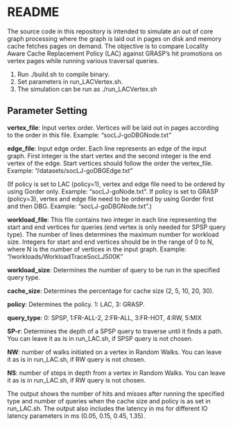 # README
The source code in this repository is intended to simulate an out of core graph processing where the graph is laid out in pages on disk and memory cache fetches pages on demand. The objective is to compare Locality Aware Cache Replacement Policy (LAC) against GRASP’s hit promotions on vertex pages while running various traversal queries.

1. Run ./build.sh to compile binary.
2. Set parameters in run_LACVertex.sh.
3. The simulation can be run as ./run_LACVertex.sh

## Parameter Setting

**vertex_file**: Input vertex order. Vertices will be laid out in pages according to the order in this file. Example: “socLJ-goDBGNode.txt”

**edge_file**: Input edge order. Each line represents an edge of the input graph. First integer is the start vertex and the second integer is the end vertex of the edge. Start vertices should follow the order the vertex_file. Example: “/datasets/socLJ-goDBGEdge.txt”

(If policy is set to LAC (policy=1), vertex and edge file need to be ordered by using Gorder only. Example: “socLJ-goNode.txt”.
If policy is set to GRASP (policy=3), vertex and edge file need to be ordered by using Gorder first and then DBG. Example: “socLJ-goDBGNode.txt”.)

**workload_file**: This file contains two integer in each line representing the start and end vertices for queries (end vertex is only needed for SPSP query type). The number of lines determines the maximum number for workload size. Integers for start and end vertices should be in the range of 0 to N, where N is the number of vertices in the input graph. Example: “/workloads/WorkloadTraceSocLJ500K”

**workload_size**: Determines the number of query to be run in the specified query type.

**cache_size**: Determines the percentage for cache size (2, 5, 10, 20, 30).

**policy**: Determines the policy. 1: LAC, 3: GRASP.

**query_type**: 0: SPSP, 1:FR-ALL-2, 2:FR-ALL, 3:FR-HOT, 4:RW, 5:MIX

**SP-r**: Determines the depth of a SPSP query to traverse until it finds a path. You can leave it as is in run_LAC.sh, if SPSP query is not chosen.

**NW**: number of walks initiated on a vertex in Random Walks. You can leave it as is in run_LAC.sh, if RW query is not chosen.

**NS**: number of steps in depth from a vertex in Random Walks. You can leave it as is in run_LAC.sh, if RW query is not chosen.

The output shows the number of hits and misses after running the specified type and number of queries when the cache size and policy is as set in run_LAC.sh. The output also includes the latency in ms for different IO latency parameters in ms (0.05, 0.15, 0.45, 1.35).



